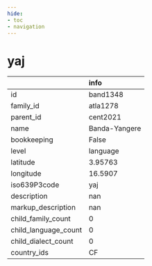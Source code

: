 ```yaml
---
hide:
- toc
- navigation
---
```

# yaj
|                      | info          |
|:---------------------|:--------------|
| id                   | band1348      |
| family_id            | atla1278      |
| parent_id            | cent2021      |
| name                 | Banda-Yangere |
| bookkeeping          | False         |
| level                | language      |
| latitude             | 3.95763       |
| longitude            | 16.5907       |
| iso639P3code         | yaj           |
| description          | nan           |
| markup_description   | nan           |
| child_family_count   | 0             |
| child_language_count | 0             |
| child_dialect_count  | 0             |
| country_ids          | CF            |